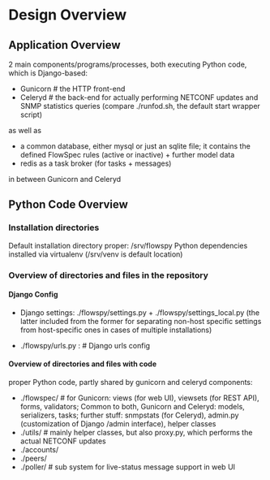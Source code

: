 
# Design Overview

## Application Overview

2 main components/programs/processes, both executing Python code, which is Django-based:

- Gunicorn # the HTTP front-end 
- Celeryd  # the back-end for actually performing NETCONF updates and SNMP statistics queries
(compare ./runfod.sh, the default start wrapper script)

as well as 

- a common database, either mysql or just an sqlite file; it contains the defined FlowSpec rules (active or inactive) + further model data
- redis as a task broker (for tasks + messages)

in between Gunicorn and Celeryd

## Python Code Overview

### Installation directories

Default installation directory proper: /srv/flowspy
Python dependencies installed via virtualenv (/srv/venv is default location)

### Overview of directories and files in the repository 

#### Django Config

- Django settings: ./flowspy/settings.py + ./flowspy/settings_local.py (the latter included from the former for separating non-host specific settings from host-specific ones in cases of multiple installations)

- ./flowspy/urls.py : # Django urls config

#### Overview of directories and files with code

proper Python code, partly shared by gunicorn and celeryd components:

- ./flowspec/ # for Gunicorn: views (for web UI), viewsets (for REST API), forms, validators; Common to both, Gunicorn and Celeryd: models, serializers, tasks; further stuff: snmpstats (for Celeryd), admin.py (customization of Django /admin interface), helper classes
- ./utils/    # mainly helper classes, but also proxy.py, which performs the actual NETCONF updates
- ./accounts/ 
- ./peers/
- ./poller/ # sub system for live-status message support in web UI




